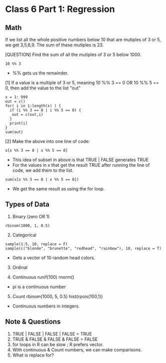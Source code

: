 # Class 6 Part 1: Regression
## Math
If we list all the whole positive numbers below 10 that are mutiples of 3 or 5, we get 3,5,6,9. The sum of these mutiples is 23. 

[QUESTION] Find the sum of all the mutiples of 3 or 5 below 1000.
```
10 %% 3 
```
+ %% gets us the remainder. 

[1] If a value is a multiple of 3 or 5, meaning 10 %% 3 == 0 OR 10 %% 5 == 0, then add the value to the list "out"
```
x = 1: 999
out = c()
for( i in 1:length(x) ) {
  if (i %% 3 == 0 | i %% 5 == 0) {
   out = c(out,i)
  } 
  print(i)
}
sum(out)
```
[2] Make the above into one line of code: 
```
x[x %% 3 == 0 | x %% 5 == 0]
```
+ This idea of subset in above is that TRUE | FALSE generates TRUE 
+ For the values in x that get the result TRUE after running the line of code, we add them to the list. 
```
sum(x[x %% 3 == 0 | x %% 5 == 0])
```
+ We get the same result as using the for loop.

## Types of Data
1. Binary (zero OR 1)
```
rbinom(1000, 1, 0.5)
```
2. Categorical
```
sample(1:5, 10, replace = F)
sample(c("blonde", "brunette", "redhead", "rainbow"), 10, replace = T)
```
+ Gets a vector of 10 random head colors.

3. Ordinal

4. Continuous 
runif(100)
rnorm()
+ pi is a continuous number

5. Count 
rbinom(1000, 5, 0.5)
hist(rpois(100,1))
+ Continuous numbers in integers.

## Note & Questions
1. TRUE | FALSE | FALSE | FALSE = TRUE
2. TRUE & FALSE & FALSE & FALSE = FALSE
3. for loops in R can be slow ; R prefers vector.
4. With continuous & Count numbers, we can make comparisons.
5. What is replace for? 

